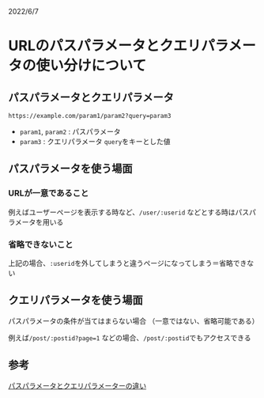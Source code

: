2022/6/7

# URLのパスパラメータとクエリパラメータの使い分けについて

## パスパラメータとクエリパラメータ

```
https://example.com/param1/param2?query=param3
```

- `param1`, `param2` : パスパラメータ
- `param3` : クエリパラメータ `query`をキーとした値

## パスパラメータを使う場面

### URLが一意であること

例えばユーザーページを表示する時など、`/user/:userid` などとする時はパスパラメータを用いる

### 省略できないこと

上記の場合、`:userid`を外してしまうと違うページになってしまう＝省略できない

## クエリパラメータを使う場面

パスパラメータの条件が当てはまらない場合
（一意ではない、省略可能である）

例えば`/post/:postid?page=1` などの場合、`/post/:postid`でもアクセスできる


## 参考
[パスパラメータとクエリパラメーターの違い](https://qiita.com/Marusoccer/items/7ccc7c959ccb5efc080f)